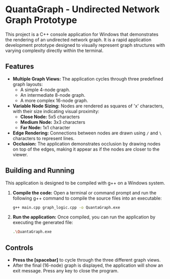 # QuantaGraph - Undirected Network Graph Prototype

This project is a C++ console application for Windows that demonstrates the rendering of an undirected network graph. It is a rapid application development prototype designed to visually represent graph structures with varying complexity directly within the terminal.

## Features

*   **Multiple Graph Views:** The application cycles through three predefined graph layouts:
    *   A simple 4-node graph.
    *   An intermediate 8-node graph.
    *   A more complex 16-node graph.
*   **Variable Node Sizing:** Nodes are rendered as squares of 'x' characters, with their size indicating visual proximity:
    *   **Close Node:** 5x5 characters
    *   **Medium Node:** 3x3 characters
    *   **Far Node:** 1x1 character
*   **Edge Rendering:** Connections between nodes are drawn using `/` and `\` characters to represent lines.
*   **Occlusion:** The application demonstrates occlusion by drawing nodes on top of the edges, making it appear as if the nodes are closer to the viewer.

## Building and Running

This application is designed to be compiled with g++ on a Windows system.

1.  **Compile the code:**
    Open a terminal or command prompt and run the following g++ command to compile the source files into an executable:
    ```sh
    g++ main.cpp graph_logic.cpp -o QuantaGraph.exe
    ```

2.  **Run the application:**
    Once compiled, you can run the application by executing the generated file:
    ```sh
    .\QuantaGraph.exe
    ```

## Controls

*   **Press the [spacebar]** to cycle through the three different graph views.
*   After the final (16-node) graph is displayed, the application will show an exit message. Press any key to close the program.
